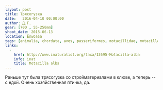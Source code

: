 ```yaml
---
layout: post
title: Трясогузка
date:   2016-04-10 00:00:00
author: Д.Г.
gear: [70D , 55-250mm]
shoot_date: 2015-06-13
location: Ёльбаза
tags: [animalia, chordata, aves, passeriformes, motacillidae, motacilla, motacilla alba]
links:
  -
    href: http://www.inaturalist.org/taxa/13695-Motacilla-alba
    info: inat
    title: Motacilla alba
---
```


Раньше тут была трясогузка со стройматериалами в клюве, а теперь -- с едой. Очень хозяйственная птичка, да.
